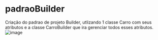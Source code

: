 # padraoBuilder
Criação do padrao de projeto Builder, utlizando 1 classe Carro com seus atributos e a classe CarroBuilder que ira gerenciar todos esses atributos.
![image](https://github.com/PedroHPMarques/padraoBuilder/assets/71791347/b17c32a4-0da7-4445-9ed7-fa7d16b388bb)
